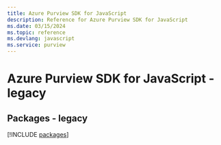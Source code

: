 ```yaml
---
title: Azure Purview SDK for JavaScript
description: Reference for Azure Purview SDK for JavaScript
ms.date: 03/15/2024
ms.topic: reference
ms.devlang: javascript
ms.service: purview
---
```

# Azure Purview SDK for JavaScript - legacy
## Packages - legacy
[!INCLUDE [packages](purview-index.md)]